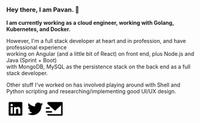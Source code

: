 ### Hey there, I am Pavan. :wave: 

**I am currently working as a cloud engineer, working with Golang, Kubernetes, and Docker.**

However, I'm a full stack developer at heart and in profession, and have professional experience  
working on Angular (and a little bit of React) on front end, plus Node.js and Java (Sprint + Boot)  
with MongoDB, MySQL as the persistence stack on the back end as a full stack developer.

Other stuff I've worked on has involved playing around with Shell and Python scripting 
and researching/implementing good UI/UX design.

[![LinkedIn][ic-linkedin]][linkedin] [![Twitter][ic-twitter]][twitter] [![Mail][ic-mail]][mail] 

<!--
![HTML][ic-html] ![CSS][ic-css] [![React][ic-react]][react] [![Angular][ic-angular]][angular]
-->

<!-- Social Icons -->
[ic-linkedin]: https://raw.githubusercontent.com/pavanpej/pavanpej/master/icons/linkedin-fill-small.svg
[ic-twitter]: https://raw.githubusercontent.com/pavanpej/pavanpej/master/icons/twitter-fill.svg
[ic-mail]: https://raw.githubusercontent.com/pavanpej/pavanpej/master/icons/mail-send-fill.svg

<!-- Social Links -->
[linkedin]: https://linkedin.com/in/pavanpej
[twitter]: https://twitter.com/pavanpej
[mail]: mailto:pavanpej@gmail.com

<!-- Tech Icons -->
[ic-html]: https://raw.githubusercontent.com/pavanpej/pavanpej/master/icons/html5-fill.svg
[ic-css]: https://raw.githubusercontent.com/pavanpej/pavanpej/master/icons/css3-fill.svg
[ic-react]: https://raw.githubusercontent.com/pavanpej/pavanpej/master/icons/reactjs-fill.svg
[ic-angular]: https://raw.githubusercontent.com/pavanpej/pavanpej/master/icons/angularjs-fill.svg
